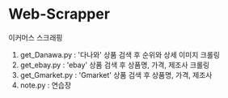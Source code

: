 # Web-Scrapper
이커머스 스크래핑

1. get_Danawa.py : '다나와' 상품 검색 후 순위와 상세 이미지 크롤링
2. get_ebay.py : 'ebay' 상품 검색 후 상품명, 가격, 제조사 크롤링
3. get_Gmarket.py : 'Gmarket' 상품 검색 후 상품명, 가격, 제조사 
4. note.py : 연습장
